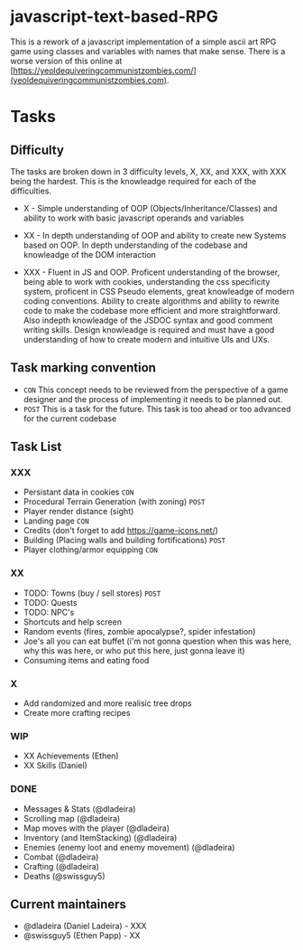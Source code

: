 # javascript-text-based-RPG
This is a rework of a javascript implementation of a simple ascii art RPG game using classes and variables with names that make sense. There is a worse version of this online at [https://yeoldequiveringcommunistzombies.com/](yeoldequiveringcommunistzombies.com).

# Tasks

## Difficulty
The tasks are broken down in 3 difficulty levels, X, XX, and XXX, with XXX being the hardest. This is the knowleadge required for each of the difficulties.

- X - Simple understanding of OOP (Objects/Inheritance/Classes) and ability to work with basic javascript operands and variables

- XX - In depth understanding of OOP and ability to create new Systems based on OOP. In depth understanding of the codebase and knowleadge of the DOM interaction

- XXX - Fluent in JS and OOP. Proficent understanding of the browser, being able to work with cookies, understanding the css specificity system, proficent in CSS Pseudo elements, great knowleadge of modern coding conventions. Ability to create algorithms and ability to rewrite code to make the codebase more efficient and more straightforward. Also indepth knowleadge of the JSDOC syntax and good comment writing skills. Design knowleadge is required and must have a good understanding of how to create modern and intuitive UIs and UXs.

## Task marking convention

- `CON` This concept needs to be reviewed from the perspective of a game designer and the process of implementing it needs to be planned out.
- `POST` This is a task for the future. This task is too ahead or too advanced for the current codebase

## Task List

### XXX
* Persistant data in cookies `CON`
* Procedural Terrain Generation (with zoning) `POST`
* Player render distance (sight)
* Landing page `CON`
* Credits (don't forget to add https://game-icons.net/)
* Building (Placing walls and building fortifications) `POST`
* Player clothing/armor equipping `CON`

### XX
* TODO: Towns (buy / sell stores) `POST`
* TODO: Quests
* TODO: NPC's
* Shortcuts and help screen
* Random events (fires, zombie apocalypse?, spider infestation)
* Joe's all you can eat buffet (i'm not gonna question when this was here, why this was here, or who put this here, just gonna leave it)
* Consuming items and eating food

### X
* Add randomized and more realisic tree drops
* Create more crafting recipes

### WIP
* XX Achievements (Ethen)
* XX Skills (Daniel)

### DONE

* Messages & Stats (@dladeira)
* Scrolling map (@dladeira)
* Map moves with the player (@dladeira)
* Inventory (and ItemStacking) (@dladeira)
* Enemies (enemy loot and enemy movement) (@dladeira)
* Combat (@dladeira)
* Crafting (@dladeira)
* Deaths (@swissguy5)

## Current maintainers

- @dladeira (Daniel Ladeira) - XXX
- @swissguy5 (Ethen Papp) - XX
